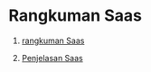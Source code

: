 <h1> Rangkuman Saas </h1>

1. [rangkuman Saas](/minggu-02/rangkuman-saas.md)

2. [Penjelasan Saas](/minggu-02/layanan-saas.md)



